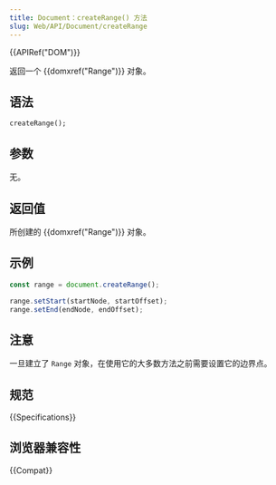 ```yaml
---
title: Document：createRange() 方法
slug: Web/API/Document/createRange
---
```


{{APIRef("DOM")}}

返回一个 {{domxref("Range")}} 对象。

## 语法

```js-nolint
createRange();
```

## 参数

无。

## 返回值

所创建的 {{domxref("Range")}} 对象。

## 示例

```js
const range = document.createRange();

range.setStart(startNode, startOffset);
range.setEnd(endNode, endOffset);
```

## 注意

一旦建立了 `Range` 对象，在使用它的大多数方法之前需要设置它的边界点。

## 规范

{{Specifications}}

## 浏览器兼容性

{{Compat}}
